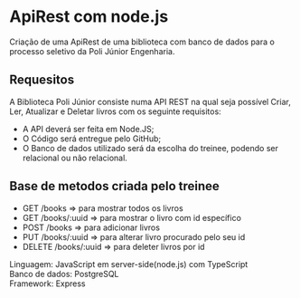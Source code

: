 # ApiRest com node.js 
Criação de uma ApiRest de uma biblioteca com banco de dados para o processo seletivo da Poli Júnior Engenharia.

## Requesitos
A Biblioteca Poli Júnior consiste numa API REST na qual seja possível Criar, Ler, Atualizar e Deletar livros com os seguinte requisitos:
- A API deverá ser feita em Node.JS;
- O Código será entregue pelo GitHub;
- O Banco de dados utilizado será da escolha do treinee, podendo ser relacional ou não relacional.

## Base de metodos criada pelo treinee 
- GET   /books        => para mostrar todos os livros
- GET   /books/:uuid  => para mostrar o livro com id específico 
- POST  /books        => para adicionar livros
- PUT /books/:uuid    => para alterar livro procurado pelo seu id
- DELETE /books/:uuid => para deleter livros por id

Linguagem: JavaScript em server-side(node.js) com TypeScript <br />
Banco de dados: PostgreSQL <br />
Framework: Express <br />
